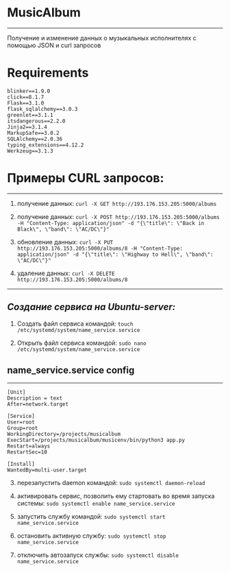 # MusicAlbum
____
Получение и изменение данных о музыкальных исполнителях с помощью JSON и curl запросов

# Requirements
```
blinker==1.9.0
click==8.1.7
Flask==3.1.0
flask_sqlalchemy==3.0.3
greenlet==3.1.1
itsdangerous==2.2.0
Jinja2==3.1.4
MarkupSafe==3.0.2
SQLAlchemy==2.0.36
typing_extensions==4.12.2
Werkzeug==3.1.3
```
# Примеры CURL запросов:
____

1. получение данных: `curl -X GET http://193.176.153.205:5000/albums`

2. получение данных: `curl -X POST http://193.176.153.205:5000/albums -H "Content-Type: application/json" -d "{\"title\": \"Back in Black\", \"band\": \"AC/DC\"}"`

3. обновление данных: `curl -X PUT http://193.176.153.205:5000/albums/8 -H "Content-Type: application/json" -d "{\"title\": \"Highway to Hell\", \"band\": \"AC/DC\"}"`

4. удаление данных: `curl -X DELETE http://193.176.153.205:5000/albums/8`
____
## *Создание сервиса на Ubuntu-server:*

1. Создать файл сервиса командой:
`touch /etc/systemd/system/name_service.service`

2. Открыть файл сервиса командой:
`sudo nano /etc/systemd/system/name_service.service`


## name_service.service config
____
```
[Unit]
Description = text
After=network.target

[Service]
User=root
Group=root
WorkingDirectory=/projects/musicalbum
ExecStart=/projects/musicalbum/musicenv/bin/python3 app.py
Restart=always
RestartSec=10

[Install]
WantedBy=multi-user.target

```

3. перезапустить daemon командой:
`sudo systemctl daemon-reload`

4. активировать сервис, позволить ему стартовать во время запуска системы:
`sudo systemctl enable name_service.service`

5. запустить службу командой:
`sudo systemctl start name_service.service`

6. остановить активную службу:
`sudo systemctl stop name_service.service`

7. отключить автозапуск службы:
`sudo systemctl disable name_service.service`